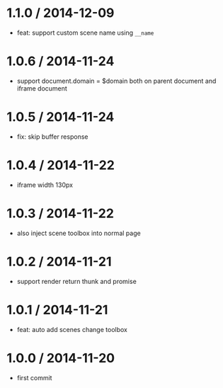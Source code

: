 
1.1.0 / 2014-12-09
==================

 * feat: support custom scene name using `__name`

1.0.6 / 2014-11-24
==================

 * support document.domain = $domain both on parent document and iframe document

1.0.5 / 2014-11-24
==================

 * fix: skip buffer response

1.0.4 / 2014-11-22
==================

 * iframe width 130px

1.0.3 / 2014-11-22
==================

 * also inject scene toolbox into normal page

1.0.2 / 2014-11-21
==================

 * support render return thunk and promise

1.0.1 / 2014-11-21
==================

 * feat: auto add scenes change toolbox

1.0.0 / 2014-11-20
==================

 * first commit
